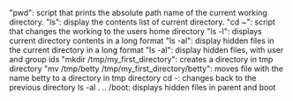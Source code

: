 "pwd": script that prints the absolute path name of the current working directory.
"ls": display the contents list of current directory. 
"cd ~": script that changes the working to the users home directory
"ls -l": displays current directory contents in a long format
"ls -al": display hidden files in the current directory in a long format
"ls -al": display hidden files, with user and group ids
"mkdir /tmp/my_first_directory": creates a directory in tmp directory
"mv /tmp/betty /tmp/my_first_directory/betty": moves file with the name betty to a directory in tmp directory
cd -: changes back to the previous directory
ls -al . .. /boot: displays hidden files in parent and boot
